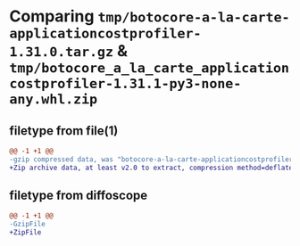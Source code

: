# Comparing `tmp/botocore-a-la-carte-applicationcostprofiler-1.31.0.tar.gz` & `tmp/botocore_a_la_carte_applicationcostprofiler-1.31.1-py3-none-any.whl.zip`

## filetype from file(1)

```diff
@@ -1 +1 @@
-gzip compressed data, was "botocore-a-la-carte-applicationcostprofiler-1.31.0.tar", last modified: Fri Jul  7 01:43:40 2023, max compression
+Zip archive data, at least v2.0 to extract, compression method=deflate
```

## filetype from diffoscope

```diff
@@ -1 +1 @@
-GzipFile
+ZipFile
```

